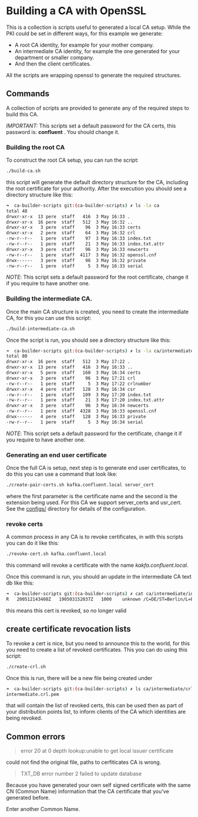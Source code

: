 # Building a CA with OpenSSL

This is a collection is scripts useful to generated a local CA setup. While the PKI could be set in different ways, for this example
we generate:

* A root CA identity, for example for your mother company.
* An intermediate CA identity, for example the one generated for your department or smaller company.
* And then the client certificates.

All the scripts are wrapping openssl to generate the required structures.


## Commands

A collection of scripts are provided to generate any of the required steps to build this CA.

*IMPORTANT:* This scripts set a default password for the CA certs, this password is: __confluent__ . You should change it.

### Building the root CA

To construct the root CA setup, you can run the script:

```bash
./build-ca.sh
```

this script will generate the default directory structure for the CA, including the root certificate for your authority. After the execution you should see a directory structure like this:

```bash
➜  ca-builder-scripts git:(ca-builder-scripts) ✗ ls -la ca
total 48
drwxr-xr-x  13 pere  staff   416  3 May 16:33 .
drwxr-xr-x  16 pere  staff   512  3 May 16:32 ..
drwxr-xr-x   3 pere  staff    96  3 May 16:33 certs
drwxr-xr-x   2 pere  staff    64  3 May 16:32 crl
-rw-r--r--   1 pere  staff    97  3 May 16:33 index.txt
-rw-r--r--   1 pere  staff    21  3 May 16:33 index.txt.attr
drwxr-xr-x   3 pere  staff    96  3 May 16:33 newcerts
-rw-r--r--   1 pere  staff  4117  3 May 16:32 openssl.cnf
drwx------   3 pere  staff    96  3 May 16:32 private
-rw-r--r--   1 pere  staff     5  3 May 16:33 serial
```

*NOTE*: This script sets a default password for the root certificate, change it if you require to have another one.

### Building the intermediate CA.

Once the main CA structure is created, you need to create the intermediate CA, for this you can use this script:

```bash
./build-intermediate-ca.sh
```

Once the script is run, you should see a directory structure like this:

```bash
➜  ca-builder-scripts git:(ca-builder-scripts) ✗ ls -la ca/intermediate
total 80
drwxr-xr-x  16 pere  staff   512  3 May 17:22 .
drwxr-xr-x  13 pere  staff   416  3 May 16:33 ..
drwxr-xr-x   5 pere  staff   160  3 May 16:34 certs
drwxr-xr-x   3 pere  staff    96  3 May 17:21 crl
-rw-r--r--   1 pere  staff     5  3 May 17:22 crlnumber
drwxr-xr-x   4 pere  staff   128  3 May 16:34 csr
-rw-r--r--   1 pere  staff   109  3 May 17:20 index.txt
-rw-r--r--   1 pere  staff    21  3 May 17:20 index.txt.attr
drwxr-xr-x   3 pere  staff    96  3 May 16:34 newcerts
-rw-r--r--   1 pere  staff  4328  3 May 16:33 openssl.cnf
drwx------   4 pere  staff   128  3 May 16:33 private
-rw-r--r--   1 pere  staff     5  3 May 16:34 serial
```
*NOTE*: This script sets a default password for the certificate, change it if you require to have another one.

### Generating an end user certificate

Once the full CA is setup, next step is to generate end user certificates, to do this you can use a command that look like:

```bash
./create-pair-certs.sh kafka.confluent.local server_cert
```
where the first parameter is the certificate name and the second is the extension being used. For this CA we support server_certs and usr_cert. See the [configs/](configs/) directory for details of the configuration.

### revoke certs

A common process in any CA is to revoke certificates, in with this scripts you can do it like this:

```bash
./revoke-cert.sh kafka.confluent.local
```

this command will revoke a certificate with the name _kakfa.confluent.local_.

Once this command is run, you should an update in the intermediate CA text db like this:

```bash
➜  ca-builder-scripts git:(ca-builder-scripts) ✗ cat ca/intermediate/index.txt
R	200512143408Z	190503152037Z	1000	unknown	/C=DE/ST=Berlin/L=Berlin/O=Confluent Ltd/CN=kafka.confluent.local
```

this means this cert is revoked, so no longer valid


## create certificate revocation lists

To revoke a cert is nice, but you need to announce this to the world, for this you need to create a list of revoked certificates. This you can do using this script:

```bash
./create-crl.sh
```

Once this is run, there will be a new file being created under

```bash
➜  ca-builder-scripts git:(ca-builder-scripts) ✗ ls ca/intermediate/crl
intermediate.crl.pem
```

that will contain the list of revoked certs, this can be used then as part of your distribution points list, to inform clients of the CA which identities are being revoked.


## Common errors

> error 20 at 0 depth lookup:unable to get local issuer certificate

could not find the original file, paths to cerfiticates CA is wrong.

> TXT_DB error number 2 failed to update database

Because you have generated your own self signed certificate with the same CN (Common Name) information that the CA certificate that you’ve generated before.

Enter another Common Name.
